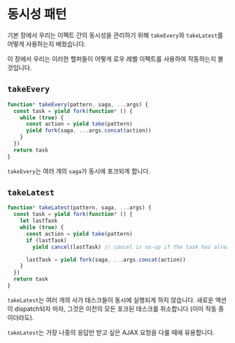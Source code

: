 # 동시성 패턴

기본 장에서 우리는 이펙트 간의 동시성을 관리하기 위해 `takeEvery`와 `takeLatest`를  어떻게 사용하는지 배웠습니다.

이 장에서 우리는 이러한 헬퍼들이 어떻게 로우 레벨 이펙트를 사용하여 작동하는지 볼 것입니다.

## `takeEvery`

```javascript
function* takeEvery(pattern, saga, ...args) {
  const task = yield fork(function* () {
    while (true) {
      const action = yield take(pattern)
      yield fork(saga, ...args.concat(action))
    }
  })
  return task
}
```

`takeEvery`는 여러 개의 `saga`가 동시에 포크되게 합니다.

## `takeLatest`

```javascript
function* takeLatest(pattern, saga, ...args) {
  const task = yield fork(function* () {
    let lastTask
    while (true) {
      const action = yield take(pattern)
      if (lastTask)
        yield cancel(lastTask) // cancel is no-op if the task has already terminated

      lastTask = yield fork(saga, ...args.concat(action))
    }
  })
  return task
}
```

`takeLatest`는 여러 개의 사가 태스크들이 동시에 실행되게 하지 않습니다. 새로운 액션이 dispatch되자 마자, 그것은 이전의 모든 포크된 태스크를 취소합니다 (이미 작동 중이더라도).

`takeLatest`는 가장 나중의 응답만 받고 싶은 AJAX 요청을 다룰 때에 유용합니다.
